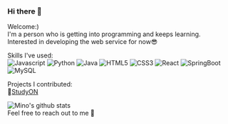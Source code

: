 ### Hi there 👋

Welcome:)</br>
I'm a person who is getting into programming and keeps learning.</br>
Interested in developing the web service for now😎

Skills I've used:</br>
 ![Javascript](http://img.shields.io/badge/-JavaScript-f7df1e?style=flat-square&logo=javascript&logoColor=black)
  ![Python](http://img.shields.io/badge/-Python-3776ab?style=flat-square&logo=python&logoColor=white)
  ![Java](http://img.shields.io/badge/-Java-007396?style=flat-square&logo=java&logoColor=white)
  ![HTML5](http://img.shields.io/badge/-HTML5-e34f26?style=flat-square&logo=html5&logoColor=white)
  ![CSS3](http://img.shields.io/badge/-CSS3-1572b6?style=flat-square&logo=CSS3&logoColor=white)
  ![React](http://img.shields.io/badge/-React-61dafb?style=flat-square&logo=react&logoColor=black)
  ![SpringBoot](http://img.shields.io/badge/-SpringBoot-6db33f?style=flat-square&logo=spring&logoColor=white)
  ![MySQL](http://img.shields.io/badge/-MySQL-4479a1?style=flat-square&logo=mysql&logoColor=white)
<!--  ![AWS](http://img.shields.io/badge/-AWS-232f3e?style=flat-square&logo=amazon%20aws&logoColor=white) -->

Projects I contributed:</br>
📍[StudyON](https://github.com/ymh254/studyON_fe)

![Mino's github stats](https://github-readme-stats.vercel.app/api?username=ymh254&show_icons=true&theme=merko)</br>
Feel free to reach out to me 📧


<!--
**ymh254/ymh254** is a ✨ _special_ ✨ repository because its `README.md` (this file) appears on your GitHub profile.

Here are some ideas to get you started:

- 🔭 I’m currently working on ...
- 🌱 I’m currently learning ...
- 👯 I’m looking to collaborate on ...
- 🤔 I’m looking for help with ...
- 💬 Ask me about ...
- 📫 How to reach me: ...
- 😄 Pronouns: ...
- ⚡ Fun fact: ...
-->

